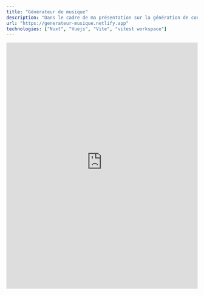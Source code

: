 ```yaml
---
title: "Générateur de musique"
description: "Dans le cadre de ma présentation sur la génération de contenu procédurale dans la musique, j'ai créé deux sites webs démonstrateurs."
url: "https://generateur-musique.netlify.app"
technologies: ["Nuxt", "Vuejs", "Vite", "vitest workspace"]
---
```


<iframe loading="lazy" src="https://generateur-musique.netlify.app"  allow="autoplay *; encrypted-media *; fullscreen *; clipboard-write" frameborder="0" height="650" width="100%" sandbox="allow-forms allow-popups allow-same-origin allow-scripts allow-storage-access-by-user-activation allow-top-navigation-by-user-activation" title="Générateur de musique procédurale"></iframe>

